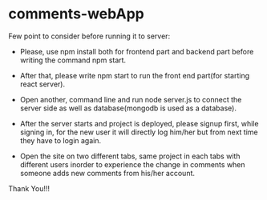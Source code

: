 # comments-webApp


Few point to consider before running it to server:
- Please, use npm install both for frontend part and backend part before writing the command npm start.
- After that, please write npm start to run the front end part(for starting react server).
- Open another, command line and run node server.js to connect the server side as well as database(mongodb is used as a database).


- After the server starts and project is deployed, please signup first, while signing in, for the new user it will directly log him/her but from next time they have to login again.
- Open the site on two different tabs, same project in each tabs with different users inorder to experience the change in comments when someone adds new comments from his/her account. 

Thank You!!!
